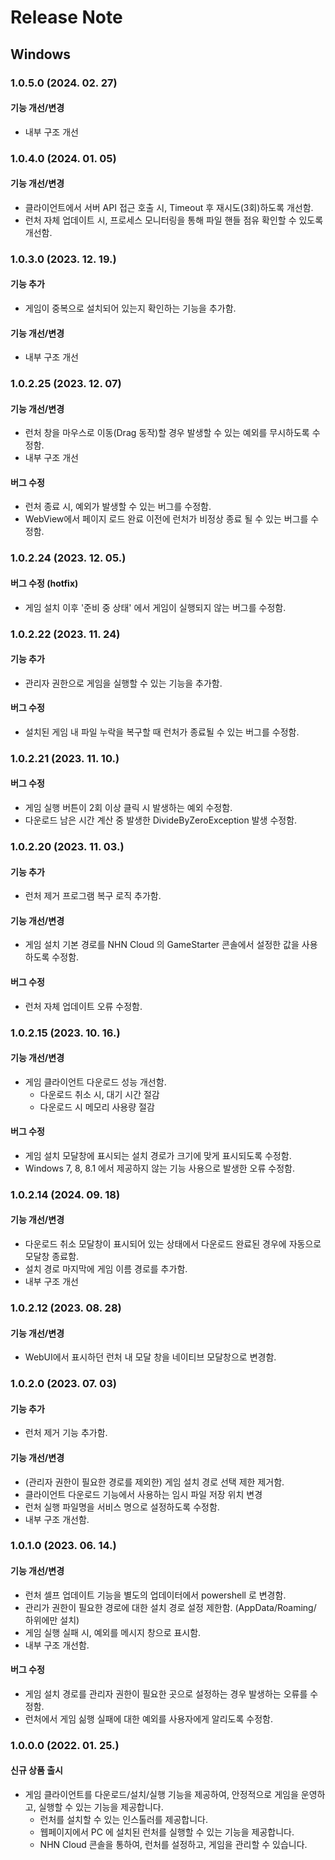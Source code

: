 # Release Note

## Windows

### 1.0.5.0 (2024. 02. 27)

#### 기능 개선/변경

* 내부 구조 개선

### 1.0.4.0 (2024. 01. 05)

#### 기능 개선/변경

* 클라이언트에서 서버 API 접근 호출 시, Timeout 후 재시도(3회)하도록 개선함.
* 런처 자체 업데이트 시, 프로세스 모니터링을 통해 파일 핸들 점유 확인할 수 있도록 개선함.

### 1.0.3.0 (2023. 12. 19.)

#### 기능 추가

* 게임이 중복으로 설치되어 있는지 확인하는 기능을 추가함.

#### 기능 개선/변경

* 내부 구조 개선

### 1.0.2.25 (2023. 12. 07)

#### 기능 개선/변경

* 런처 창을 마우스로 이동(Drag 동작)할 경우 발생할 수 있는 예외를 무시하도록 수정함.
* 내부 구조 개선

#### 버그 수정

* 런처 종료 시, 예외가 발생할 수 있는 버그를 수정함.
* WebView에서 페이지 로드 완료 이전에 런처가 비정상 종료 될 수 있는 버그를 수정함.

### 1.0.2.24 (2023. 12. 05.)

#### 버그 수정 (hotfix)

* 게임 설치 이후 '준비 중 상태' 에서 게임이 실행되지 않는 버그를 수정함.

### 1.0.2.22 (2023. 11. 24)

#### 기능 추가

* 관리자 권한으로 게임을 실행할 수 있는 기능을 추가함.

#### 버그 수정

* 설치된 게임 내 파일 누락을 복구할 때 런처가 종료될 수 있는 버그를 수정함.

### 1.0.2.21 (2023. 11. 10.)

#### 버그 수정

* 게임 실행 버튼이 2회 이상 클릭 시 발생하는 예외 수정함.
* 다운로드 남은 시간 계산 중 발생한 DivideByZeroException 발생 수정함.

### 1.0.2.20 (2023. 11. 03.)

#### 기능 추가

* 런처 제거 프로그램 복구 로직 추가함.

#### 기능 개선/변경

* 게임 설치 기본 경로를 NHN Cloud 의 GameStarter 콘솔에서 설정한 값을 사용하도록 수정함.

#### 버그 수정

* 런처 자체 업데이트 오류 수정함.

### 1.0.2.15 (2023. 10. 16.)

#### 기능 개선/변경

* 게임 클라이언트 다운로드 성능 개선함.
    * 다운로드 취소 시, 대기 시간 절감
    * 다운로드 시 메모리 사용량 절감

#### 버그 수정

* 게임 설치 모달창에 표시되는 설치 경로가 크기에 맞게 표시되도록 수정함.
* Windows 7, 8, 8.1 에서 제공하지 않는 기능 사용으로 발생한 오류 수정함.

### 1.0.2.14 (2024. 09. 18)

#### 기능 개선/변경

* 다운로드 취소 모달창이 표시되어 있는 상태에서 다운로드 완료된 경우에 자동으로 모달창 종료함.
* 설치 경로 마지막에 게임 이름 경로를 추가함.
* 내부 구조 개선

### 1.0.2.12 (2023. 08. 28)

#### 기능 개선/변경

* WebUI에서 표시하던 런처 내 모달 창을 네이티브 모달창으로 변경함.

### 1.0.2.0 (2023. 07. 03)

#### 기능 추가

* 런처 제거 기능 추가함.

#### 기능 개선/변경

* (관리자 권한이 필요한 경로를 제외한) 게임 설치 경로 선택 제한 제거함.
* 클라이언트 다운로드 기능에서 사용하는 임시 파일 저장 위치 변경
* 런처 실행 파일명을 서비스 명으로 설정하도록 수정함.
* 내부 구조 개선함.

### 1.0.1.0 (2023. 06. 14.)

#### 기능 개선/변경

* 런처 셀프 업데이트 기능을 별도의 업데이터에서 powershell 로 변경함.
* 관리가 권한이 필요한 경로에 대한 설치 경로 설정 제한함. (AppData/Roaming/ 하위에만 설치)
* 게임 실행 실패 시, 예외를 메시지 창으로 표시함.
* 내부 구조 개선함.

#### 버그 수정

* 게임 설치 경로를 관리자 권한이 필요한 곳으로 설정하는 경우 발생하는 오류를 수정함.
* 런처에서 게임 싦행 실패에 대한 예외를 사용자에게 알리도록 수정함.

### 1.0.0.0 (2022. 01. 25.)

#### 신규 상품 출시

* 게임 클라이언트를 다운로드/설치/실행 기능을 제공하여, 안정적으로 게임을 운영하고, 실행할 수 있는 기능을 제공합니다.
    * 런처를 설치할 수 있는 인스톨러를 제공합니다.
    * 웹페이지에서 PC 에 설치된 런처를 실행할 수 있는 기능을 제공합니다.
    * NHN Cloud 콘솔을 통하여, 런처를 설정하고, 게임을 관리할 수 있습니다.
